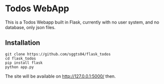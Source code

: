 # Todos WebApp
This is a Todos Webapp built in Flask, currently with no user system, and no database, only json files.

## Installation
```
git clone https://github.com/sggts04/flask_todos
cd flask_todos
pip install flask
python app.py
```
The site will be available on http://127.0.0.1:5000/ then.
